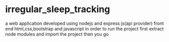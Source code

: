 # irregular_sleep_tracking
a web application developed using nodejs and express js(api provider) front end html,css,bootstrap and javascript
in order to run the project first extract node modules and import the project 
then you go
